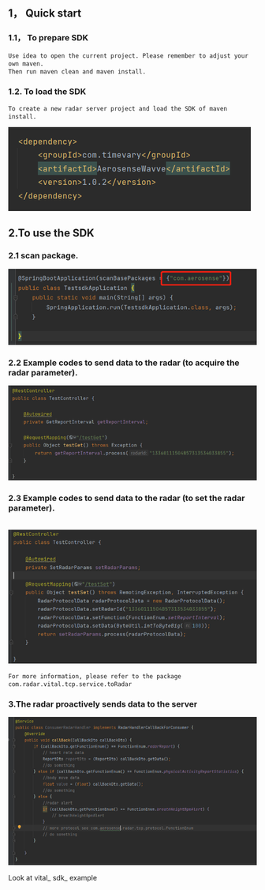 ## 1， Quick start

### 1.1， To prepare SDK

```
Use idea to open the current project. Please remember to adjust your own maven.
Then run maven clean and maven install.
```

### 1.2. To load the SDK

```
To create a new radar server project and load the SDK of maven install.
```

![image-20220527170025692](../imgs/import_sdk.png)

## 2.To use the SDK

### 2.1 scan package.

![image-20220527170025692](../imgs/scan.png)

### 2.2 Example codes to send data to the radar (to acquire the radar parameter).

![image-20220527170025692](../imgs/get.png)

### 2.3 Example codes to send data to the radar (to set the radar parameter). 

​	![image-20220527170643920](../imgs/set.png)

```
For more information, please refer to the package com.radar.vital.tcp.service.toRadar
```



### 3.The radar proactively sends data to the server

![image-20220527170643920](../imgs/report_3.png)

Look at vital_ sdk_ example